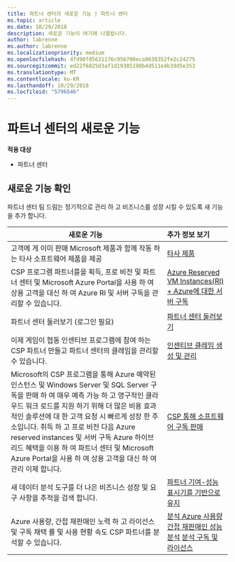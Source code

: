 ```yaml
---
title: 파트너 센터의 새로운 기능 | 파트너 센터
ms.topic: article
ms.date: 10/29/2018
description: 새로운 기능이 여기에 나열됩니다.
author: labrenne
ms.author: labrenne
ms.localizationpriority: medium
ms.openlocfilehash: 4fd90f05631176c956708eca9638352fe2c24275
ms.sourcegitcommit: ed22f6825d3af1d19385198b4d511e4b39d5e353
ms.translationtype: MT
ms.contentlocale: ko-KR
ms.lasthandoff: 10/29/2018
ms.locfileid: "5796546"
---
```

# <a name="whats-new-in-partner-center"></a>파트너 센터의 새로운 기능

**적용 대상**

-  파트너 센터

## <a name="check-out-new-features-and-capabilities"></a>새로운 기능 확인 

파트너 센터 팀 드림는 정기적으로 관리 하 고 비즈니스를 성장 시킬 수 있도록 새 기능을 추가 합니다.


|**새로운 기능**   |**추가 정보 보기**   |
|----------------------|:-----------------|
|고객에 게 이미 판매 Microsoft 제품과 함께 작동 하는 타사 소프트웨어 제품을 제공   | [타사 제품](third-party-offers.md)|
|CSP 프로그램 파트너를을 획득, 프로 비전 및 파트너 센터 및 Microsoft Azure Portal을 사용 하 여 상용 고객을 대신 하 여 Azure RI 및 서버 구독을 관리할 수 있습니다.|[Azure Reserved VM Instances(RI) + Azure에 대한 서버 구독](azure-ri-server-subscriptions.md)|
|파트너 센터 둘러보기 (로그인 필요)|[파트너 센터 둘러보기](https://partnercenter.microsoft.com/pcv/redirect?authenticate=true&redirect=%2Fdashboard%2Foverview)|
|이제 게임이 협동 인센티브 프로그램에 참여 하는 CSP 파트너 만들고 파트너 센터의 클레임을 관리할 수 있습니다.|[인센티브 클레임 생성 및 관리](create-incentives-claims.md)|
|Microsoft의 CSP 프로그램을 통해 Azure 예약된 인스턴스 및 Windows Server 및 SQL Server 구독을 판매 하 여 매우 예측 가능 하 고 영구적인 클라우드 워크 로드를 지원 하기 위해 더 많은 비용 효과적인 솔루션에 대 한 고객 요청 시 빠르게 성장 한 주소입니다. 취득 하 고 프로 비전 다음 Azure reserved instances 및 서버 구독 Azure 하이브리드 혜택을 이용 하 여 파트너 센터 및 Microsoft Azure Portal을 사용 하 여 상용 고객을 대신 하 여 관리 이제 합니다.|[CSP 통해 소프트웨어 구독 판매](csp-software-subscriptions.md)|
|새 데이터 분석 도구를 더 나은 비즈니스 성장 및 요구 사항을 추적을 검색 합니다.| [파트너 기여-성능 표시기를 기반으로 유지](partner-contributions.md)|
|Azure 사용량, 간접 재판매인 노력 하 고 라이선스 및 구독 채택 률 및 사용 현황 속도 CSP 파트너를 분석할 수 있습니다.|[분석 Azure 사용량](analyze-azure-usage.md) [간접 재판매인 성능 분석](Analyze-indirect-resellers.md) [분석 구독 및 라이선스](analyze-subscriptions-licenses.md)      |

